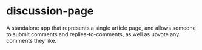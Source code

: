 # discussion-page
A standalone app that represents a single article page, and allows someone to submit comments and replies-to-comments, as well as upvote any comments they like. 
